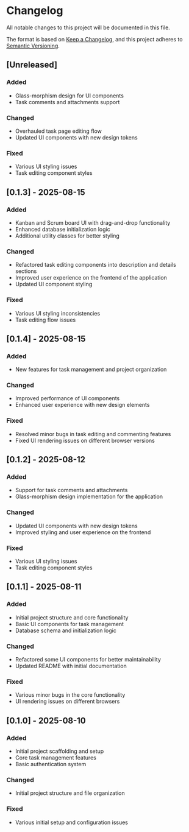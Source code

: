 # Changelog

All notable changes to this project will be documented in this file.

The format is based on [Keep a Changelog](https://keepachangelog.com/en/1.0.0/),
and this project adheres to [Semantic Versioning](https://semver.org/spec/v2.0.0.html).

## [Unreleased]

### Added
- Glass-morphism design for UI components
- Task comments and attachments support

### Changed
- Overhauled task page editing flow
- Updated UI components with new design tokens

### Fixed
- Various UI styling issues
- Task editing component styles

## [0.1.3] - 2025-08-15

### Added
- Kanban and Scrum board UI with drag-and-drop functionality
- Enhanced database initialization logic
- Additional utility classes for better styling

### Changed
- Refactored task editing components into description and details sections
- Improved user experience on the frontend of the application
- Updated UI component styling

### Fixed
- Various UI styling inconsistencies
- Task editing flow issues

## [0.1.4] - 2025-08-15

### Added
- New features for task management and project organization

### Changed
- Improved performance of UI components
- Enhanced user experience with new design elements

### Fixed
- Resolved minor bugs in task editing and commenting features
- Fixed UI rendering issues on different browser versions


## [0.1.2] - 2025-08-12

### Added
- Support for task comments and attachments
- Glass-morphism design implementation for the application

### Changed
- Updated UI components with new design tokens
- Improved styling and user experience on the frontend

### Fixed
- Various UI styling issues
- Task editing component styles

## [0.1.1] - 2025-08-11

### Added
- Initial project structure and core functionality
- Basic UI components for task management
- Database schema and initialization logic

### Changed
- Refactored some UI components for better maintainability
- Updated README with initial documentation

### Fixed
- Various minor bugs in the core functionality
- UI rendering issues on different browsers

## [0.1.0] - 2025-08-10

### Added
- Initial project scaffolding and setup
- Core task management features
- Basic authentication system

### Changed
- Initial project structure and file organization

### Fixed
- Various initial setup and configuration issues
